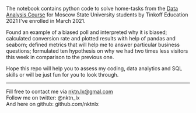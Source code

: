 The notebook contains python code to solve home-tasks from the [Data Analysis Course](https://github.com/nktnlx/data_analysis_tinkoff_msu) for Moscow State University students by Tinkoff Education 2021 I've enrolled in March 2021.   



Found an example of a biased poll and interpreted why it is biased; calculated conversion rate and plotted results with help of pandas and seaborn; defined metrics that will help me to answer particular business questions; formulated ten hypothesis on why we had two times less visitors this week in comparison to the previous one. 

 



Hope this repo will help you to assess my coding, data analytics and SQL skills or will be just fun for you to look through.    



--------------------------------------------
Fill free to contact me via nktn.lx@gmal.com  
Follow me on twitter: @nktn_lx  
And here on github: github.com/nktnlx  